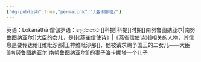 ```yaml
---
{"dg-publish":true,"permalink":"/洛卡娜塔/"}
---
```


英语：Lokanāthā
僧伽罗语：ලෝකනාථ
[[科提\|科提]]时期[[南努鲁图纳亚尔\|南努鲁图纳亚尔]]大臣的女儿，是[[《燕雀信使诗》\|《燕雀信使诗》]]相关的人物，其信息是要传达给[[维毗沙那\|王神维毗沙那]]，他被请求赐予国王的二女儿——大臣[[南努鲁图纳亚尔\|南努鲁图纳亚尔]]的妻子洛卡娜塔一个儿子